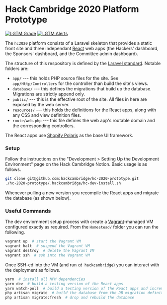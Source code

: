 # Hack Cambridge 2020 Platform Prototype

[![LGTM Grade](https://img.shields.io/lgtm/grade/javascript/github/hackcambridge/hc-2020-prototype)](https://lgtm.com/projects/g/hackcambridge/hc-2020-prototype/)
[![LGTM Alerts](https://img.shields.io/lgtm/alerts/github/hackcambridge/hc-2020-prototype)](https://lgtm.com/projects/g/hackcambridge/hc-2020-prototype/)

The `hc2020` platform consists of a Laravel skeleton that provides a static front site and three independant [React](https://reactjs.org/) web apps (the Hackers' dashboard, the Sponsors' dashboard, and the Committee admin dashboard).

The structure of this respository is defined by the [Laravel standard](https://www.w3schools.in/laravel-tutorial/application-directory-structure/). Notable folders are:
* `app/` --- this holds PHP source files for the site. See `app/Http/Controllers` for the controller than build the site's views.
* `database/` --- this defines the migrations that build up the database. Migrations are strictly append only.
* `public/` --- this is the effective root of the site. All files in here are exposed by the web server.
* `resources/` --- this holds the definitions for the React apps, along with any CSS and view definition files.
* `route/web.php` --- this file defines the web app's routable domain and the corresponding controllers.

The React apps use [Shopify Polaris](https://polaris.shopify.com/) as the base UI framework.

### Setup

Follow the instructions on the "Development > Setting Up the Development Environment" page on the Hack Cambridge Notion. Basic usage is as follows.

```bash
git clone git@github.com:hackcambridge/hc-2020-prototype.git
./hc-2020-prototype/.hackcambridge/hc-dev-install.sh
```

Whenever pulling a new version you recompile the React apps and migrate the database (as shown below).

### Useful Commands

The dev enviornment setup process with create a [Vagrant](https://www.vagrantup.com/)-managed VM configured exactly as required. From the `Homestead/` folder you can run the following.

```bash
vagrant up  # start the Vagrant VM
vagrant halt  # suspend the Vagrant VM
vagrant destroy  # delete the Vagrant VM
vagrant ssh  # ssh into the Vagrant VM
```

Once SSH-ed into the VM (and run `cd hackcambridge`) you can interact with the deployment as follows. 

```bash
yarn  # install all NPM dependencies
yarn dev  # build a testing version of the React apps
yarn watch-poll  # build a testing version of the React apps and incrementally recompile when the files change
php artisan migrate  # build the database from the DB migration definitions
php artisan migrate:fresh  # drop and rebuild the database 
```
